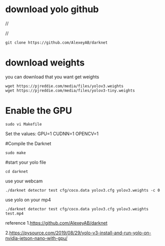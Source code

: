 # download yolo github

//<p align="center">
  
//</p>

```
git clone https://github.com/AlexeyAB/darknet
```
# download weights
you can download that you want get weights

```
wget https://pjreddie.com/media/files/yolov3.weights
wget https://pjreddie.com/media/files/yolov3-tiny.weights
```

# Enable the GPU

```
sudo vi Makefile
```
Set the values:
GPU=1
CUDNN=1
OPENCV=1

#Compile the Darknet
```
sudo make
```

#start your yolo file
```
cd darknet
```

use your webcam
```
./darknet detector test cfg/coco.data yolov3.cfg yolov3.weights -c 0

```

use yolo on your mp4
```
./darknet detector test cfg/coco.data yolov3.cfg yolov3.weights test.mp4 

```

reference
1.https://github.com/AlexeyAB/darknet

2.https://pysource.com/2019/08/29/yolo-v3-install-and-run-yolo-on-nvidia-jetson-nano-with-gpu/